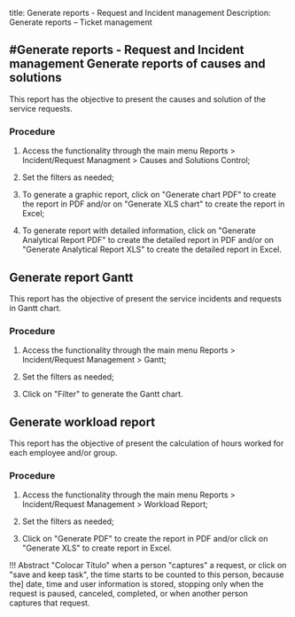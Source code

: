 title: Generate reports - Request and Incident management
Description: Generate reports – Ticket management

#Generate reports - Request and Incident management
Generate reports of causes and solutions
----------------------------------------

This report has the objective to present the causes and solution of the service
requests.

### Procedure

1.  Access the functionality through the main menu Reports \> Incident/Request
    Managment \> Causes and Solutions Control;

2.  Set the filters as needed;

3.  To generate a graphic report, click on "Generate chart PDF" to create the
    report in PDF and/or on "Generate XLS chart" to create the report in Excel;

4.  To generate report with detailed information, click on "Generate Analytical
    Report PDF" to create the detailed report in PDF and/or on "Generate
    Analytical Report XLS" to create the detailed report in Excel.

Generate report Gantt
---------------------

This report has the objective of present the service incidents and requests in
Gantt chart.

### Procedure

1.  Access the functionality through the main menu Reports \> Incident/Request
    Management \> Gantt;

2.  Set the filters as needed;

3.  Click on "Filter" to generate the Gantt chart.

Generate workload report
------------------------

This report has the objective of present the calculation of hours worked for
each employee and/or group.

### Procedure

1.  Access the functionality through the main menu Reports \> Incident/Request
    Management \> Workload Report;

2.  Set the filters as needed;

3.  Click on "Generate PDF" to create the report in PDF and/or click on
    "Generate XLS" to create report in Excel.

!!! Abstract "Colocar Título"
    when a person "captures" a request, or click on "save and keep task", the time starts to be counted to this person, because the]
    date, time and user information is stored, stopping only when the request is paused, canceled, completed, or when another person   
    captures that request.  
